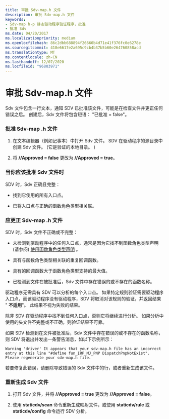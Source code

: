 ```yaml
---
title: 审批 Sdv-map.h 文件
description: 审批 Sdv-map.h 文件
keywords:
- Sdv-map h-p 静态驱动程序验证程序，批准
- 批准 Sdv
ms.date: 04/20/2017
ms.localizationpriority: medium
ms.openlocfilehash: 86c2dbb688894f26660b4d71e41f376fc0e6278e
ms.sourcegitcommit: 418e6617e2a695c9cb4b37b5b60e264760858acd
ms.translationtype: MT
ms.contentlocale: zh-CN
ms.lasthandoff: 12/07/2020
ms.locfileid: "96803971"
---
```

# <a name="approving-the-sdv-maph-file"></a>审批 Sdv-map.h 文件


Sdv 文件包含一行文本，通知 SDV 已批准该文件，可能是在检查文件并更正任何错误之后。 创建后，Sdv 文件将包含短语： "已批准 = false"。

### <a name="span-idto_approve_an_sdv_map_h_filespanspan-idto_approve_an_sdv_map_h_filespanto-approve-an-sdv-maph-file"></a><span id="to_approve_an_sdv_map_h_file"></span><span id="TO_APPROVE_AN_SDV_MAP_H_FILE"></span>批准 Sdv-map .h 文件

1.  在文本编辑器（例如记事本）中打开 Sdv 文件。 SDV 在驱动程序的源目录中创建 Sdv 文件。  (它是验证的本地目录。 ) 

2.  将 **//Approved = false** 更改为 **//Approved = true**。

### <a name="span-idwhen_you_should_approve_a_sdv_map_h_filespanspan-idwhen_you_should_approve_a_sdv_map_h_filespanwhen-you-should-approve-a-sdv-maph-file"></a><span id="when_you_should_approve_a_sdv_map_h_file"></span><span id="WHEN_YOU_SHOULD_APPROVE_A_SDV_MAP_H_FILE"></span>当你应该批准 Sdv 文件时

SDV 时，Sdv 正确且完整：

-   找到它使用的所有入口点。

-   已将入口点与正确的函数角色类型相关联。

### <a name="span-idwhen_you_should_correct_a_sdv_map_h_filespanspan-idwhen_you_should_correct_a_sdv_map_h_filespanwhen-you-should-correct-a-sdv-maph-file"></a><span id="when_you_should_correct_a_sdv_map_h_file"></span><span id="WHEN_YOU_SHOULD_CORRECT_A_SDV_MAP_H_FILE"></span>应更正 Sdv-map .h 文件

SDV 时，Sdv 文件不正确或不完整：

-   未检测到驱动程序中的任何入口点，通常是因为它找不到函数角色类型声明 (请参阅) [使用函数角色类型声明](using-function-role-type-declarations.md) 。

-   具有与函数角色类型相关联的重复回调函数。

-   具有的回调函数大于函数角色类型支持的最大值。

-   已检测到文件在被批准后，Sdv 文件中存在错误的或不存在的函数名称。

驱动程序无需具有 SDV 可以分析的每个入口点。 如果特定规则验证需要驱动程序入口点，而该驱动程序没有驱动程序，SDV 将取消对该规则的验证，并返回结果 " **不适用**"。 此结果不视为失败的结果。

除非 SDV 在驱动程序中找不到任何入口点，否则它将继续进行分析。 如果分析中使用的头文件不完整或不正确，则验证结果不可靠。

如果 SDV 检测到在文件被批准后，Sdv 文件中存在错误的或不存在的函数名称，则 SDV 将退出并发出一条警告消息，如以下示例所示：

```
Warning 'driver' It appears that your sdv-map.h file has an incorrect entry at this line "#define fun_IRP_MJ_PNP DispatchPnpNotExist". Please regenerate your sdv-map.h file.
```

若要修复此错误，请删除导致错误的 Sdv 文件中的行，或者重新生成该文件。

### <a name="span-idto_regenerate_the_sdv_map_h_filespanspan-idto_regenerate_the_sdv_map_h_filespanto-regenerate-the-sdv-maph-file"></a><span id="to_regenerate_the_sdv_map_h_file"></span><span id="TO_REGENERATE_THE_SDV_MAP_H_FILE"></span>重新生成 Sdv 文件

1.  打开 Sdv 文件，并将 **//Approved = true** 更改为 **//Approved = false**。

2.  使用 **staticdv/scan** 命令重新生成映射文件，或使用 **staticdv/rule** 或 **staticdv/config** 命令运行 SDV 分析。

 

 





